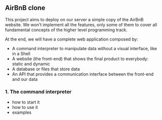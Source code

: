 ## AirBnB clone
This project aims to deploy on our server a simple copy of the AirBnB website. We won’t implement all the features, only some of them to cover all fundamental concepts of the higher level programming track.

At the end, we will have a complete web application composed by:

* A command interpreter to manipulate data without a visual interface, like in a Shell
* A website (the front-end) that shows the final product to everybody: static and dynamic
* A database or files that store data
* An API that provides a communication interface between the front-end and our data

### 1. The command interpreter
* how to start it
* how to use it
* examples